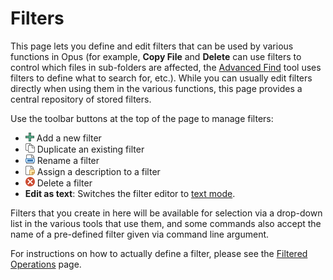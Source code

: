 # Filters

This page lets you define and edit filters that can be used by various functions in Opus (for example, **Copy File** and **Delete** can use filters to control which files in sub-folders are affected, the [Advanced Find](/Manual/basic_concepts/searching_and_filtering/find_files/advanced_find/README.md) tool uses filters to define what to search for, etc.). While you can usually edit filters directly when using them in the various functions, this page provides a central repository of stored filters.

Use the toolbar buttons at the top of the page to manage filters:

- ![](/Manual/images/media/13/button_add.png) Add a new filter
- ![](/Manual/images/media/13/button_duplicate.png) Duplicate an existing filter
- ![](/Manual/images/media/13/button_rename.png) Rename a filter
- ![](/Manual/images/media/13/button_desc.png) Assign a description to a filter
- ![](/Manual/images/media/13/button_delete.png) Delete a filter
- **Edit as text**: Switches the filter editor to [text mode](/Manual/file_operations/filtered_operations/textual_filters.md).

Filters that you create in here will be available for selection via a drop-down list in the various tools that use them, and some commands also accept the name of a pre-defined filter given via command line argument.

For instructions on how to actually define a filter, please see the [Filtered Operations](/Manual/file_operations/filtered_operations/README.md) page.
